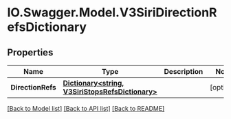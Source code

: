 # IO.Swagger.Model.V3SiriDirectionRefsDictionary
## Properties

Name | Type | Description | Notes
------------ | ------------- | ------------- | -------------
**DirectionRefs** | [**Dictionary&lt;string, V3SiriStopsRefsDictionary&gt;**](V3SiriStopsRefsDictionary.md) |  | [optional] 

[[Back to Model list]](../README.md#documentation-for-models) [[Back to API list]](../README.md#documentation-for-api-endpoints) [[Back to README]](../README.md)


